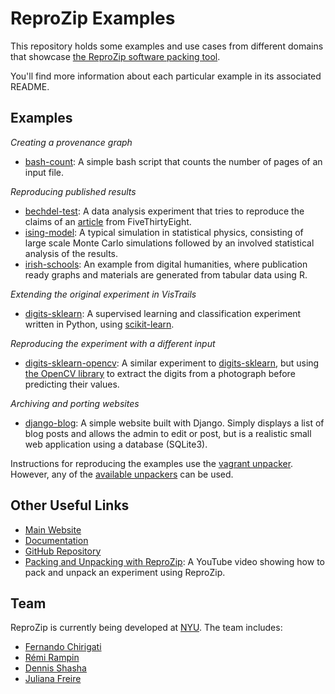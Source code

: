 ReproZip Examples
=================

This repository holds some examples and use cases from different domains that showcase [the ReproZip software packing tool](https://vida-nyu.github.io/reprozip/).

You'll find more information about each particular example in its associated README.

Examples
--------

*Creating a provenance graph*

* [bash-count](bash-count): A simple bash script that counts the number of pages of an input file.

*Reproducing published results*

* [bechdel-test](bechdel-test): A data analysis experiment that tries to reproduce the claims of an [article](http://fivethirtyeight.com/features/the-dollar-and-cents-case-against-hollywoods-exclusion-of-women/) from FiveThirtyEight.
* [ising-model](ising-model): A typical simulation in statistical physics, consisting of large scale Monte Carlo simulations followed by an involved statistical analysis of the results.
* [irish-schools](irish-schools): An example from digital humanities, where publication ready graphs and materials are generated from tabular data using R. 

*Extending the original experiment in VisTrails*

* [digits-sklearn](digits-sklearn): A supervised learning and classification experiment written in Python, using [scikit-learn](http://scikit-learn.org/).

*Reproducing the experiment with a different input*

* [digits-sklearn-opencv](digits-sklearn-opencv): A similar experiment to [digits-sklearn](digits-sklearn), but using [the OpenCV library](http://opencv.org/) to extract the digits from a photograph before predicting their values.

*Archiving and porting websites*

* [django-blog](django-blog): A simple website built with Django. Simply displays a list of blog posts and allows the admin to edit or post, but is a realistic small web application using a database (SQLite3).

Instructions for reproducing the examples use the [vagrant unpacker](http://reprozip.readthedocs.org/en/stable/unpacking.html#the-vagrant-unpacker-building-a-virtual-machine). However, any of the [available unpackers](http://reprozip.readthedocs.org/en/stable/unpacking.html#unpackers) can be used.

Other Useful Links
------------------

* [Main Website](https://vida-nyu.github.io/reprozip/)
* [Documentation](http://reprozip.readthedocs.org/)
* [GitHub Repository](https://github.com/ViDA-NYU/reprozip)
* [Packing and Unpacking with ReproZip](https://www.youtube.com/watch?v=-zLPuwCHXo0): A YouTube video showing how to pack and unpack an experiment using ReproZip.

Team
----

ReproZip is currently being developed at [NYU](http://engineering.nyu.edu/). The team includes:

* [Fernando Chirigati](http://vgc.poly.edu/~fchirigati/)
* [Rémi Rampin](https://remram.fr/)
* [Dennis Shasha](http://cs.nyu.edu/shasha/)
* [Juliana Freire](http://vgc.poly.edu/~juliana/)
